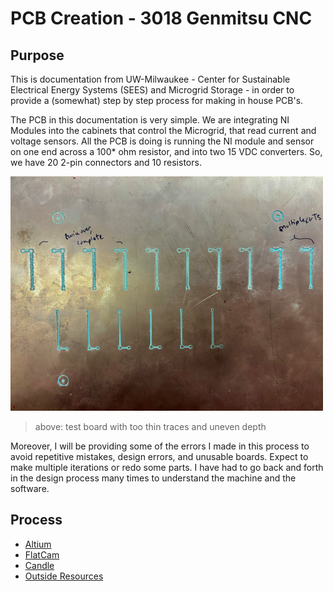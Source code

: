 # PCB Creation - 3018 Genmitsu CNC

## Purpose
This is documentation from UW-Milwaukee - Center for Sustainable Electrical Energy Systems (SEES) and Microgrid Storage - in order to provide a (somewhat) step by step process for making in house PCB's. 

The PCB in this documentation is very simple. We are integrating NI Modules into the cabinets that control the Microgrid, that read current and voltage sensors. All the PCB is doing is running the NI module and sensor on one end across a 100* ohm resistor, and into two 15 VDC converters. So, we have 20 2-pin connectors and 10 resistors. 

[<img src= "./process1.png">]()
> above: test board with too thin traces and uneven depth


Moreover, I will be providing some of the errors I made in this process to avoid repetitive mistakes, design errors, and unusable boards. Expect to make multiple iterations or redo some parts. I have had to go back and forth in the design process many times to understand the machine and the software. 

## Process
* [Altium](./altium.md)
* [FlatCam](./flatcam.md)
* [Candle](./Grbl_candle.md)
* [Outside Resources](./resourcesandlinks.md)


